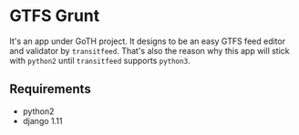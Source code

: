 # GTFS Grunt

It's an app under GoTH project. It designs to be an easy GTFS feed editor and validator by `transitfeed`. That's also the reason why this app will stick with `python2` until `transitfeed` supports `python3`.

## Requirements

* python2
* django 1.11
